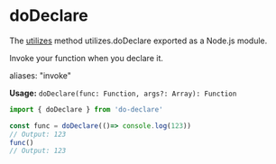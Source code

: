 # doDeclare

The [utilizes](https://www.npmjs.com/package/utilizes) method utilizes.doDeclare exported as a Node.js module.


Invoke your function when you declare it.

aliases: "invoke"

**Usage:** `doDeclare(func: Function, args?: Array): Function`

```typescript
import { doDeclare } from 'do-declare'

const func = doDeclare(()=> console.log(123))
// Output: 123
func()
// Output: 123
```

